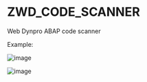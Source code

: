 # ZWD_CODE_SCANNER
Web Dynpro ABAP code scanner

Example:

![image](https://user-images.githubusercontent.com/75079431/131275612-18932f60-2a61-4f77-93aa-2f6986a2f835.png)

![image](https://user-images.githubusercontent.com/75079431/131275619-e5887c58-781e-4f59-ba4d-e79961703a03.png)
